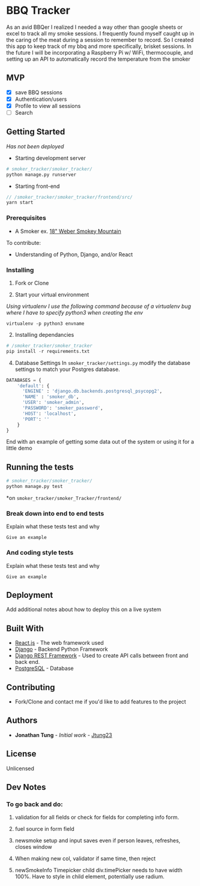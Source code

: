 # BBQ Tracker

As an avid BBQer I realized I needed a way other than google sheets or excel to track all my smoke sessions. I frequently found myself caught up in the caring of the meat during a session to remember to record. So I created this app to keep track of my bbq and more specifically, brisket sessions. 
In the future I will be incorporating a Raspberry Pi w/ WiFi, thermocouple, and setting up an API to automatically record the temperature from the smoker

## MVP
- [x] save BBQ sessions
- [x] Authentication/users
- [x] Profile to view all sessions
- [ ] Search
## Getting Started

*Has not been deployed*

* Starting development server
```python
# smoker_tracker/smoker_tracker/
python manage.py runserver
```
* Starting front-end
```javascript
// /smoker_tracker/smoker_tracker/frontend/src/
yarn start
```

### Prerequisites

* A Smoker ex. [18" Weber Smokey Mountain](https://www.amazon.com/Weber-721001-Mountain-18-Inch-Charcoal/dp/B001I8ZTJ0)

To contribute:
* Understanding of Python, Django, and/or React

### Installing

1. Fork or Clone

3. Start your virtual environment

*Using virtualenv*
*I use the following command because of a virtualenv bug where I have to specify python3 when creating the env*

`virtualenv -p python3 envname`

2. Installing dependancies
```python
# /smoker_tracker/smoker_tracker
pip install -r requirements.txt
```

4. Database Settings
In `smoker_tracker/settings.py` modify the database settings to match your Postgres database.
```python
DATABASES = {
    'default': {
      'ENGINE' : 'django.db.backends.postgresql_psycopg2',
      'NAME' : 'smoker_db',
      'USER': 'smoker_admin',
      'PASSWORD': 'smoker_password',
      'HOST': 'localhost',
      'PORT': ''
    }
}
```

End with an example of getting some data out of the system or using it for a little demo

## Running the tests

```python
# smoker_tracker/smoker_tracker/
python manage.py test
```

*on `smoker_tracker/smoker_Tracker/frontend/`


### Break down into end to end tests

Explain what these tests test and why

```
Give an example
```

### And coding style tests

Explain what these tests test and why

```
Give an example
```

## Deployment

Add additional notes about how to deploy this on a live system

## Built With

* [React.js](https://reactjs.org/docs/hello-world.html) - The web framework used
* [Django](https://docs.djangoproject.com/en/2.0/) - Backend Python Framework
* [Django REST Framework](http://www.django-rest-framework.org/) - Used to create API calls between front and back end.
* [PostgreSQL](https://www.postgresql.org/docs/) - Database

## Contributing
* Fork/Clone and contact me if you'd like to add features to the project

## Authors

* **Jonathan Tung** - *Initial work* - [Jtung23](https://github.com/jtung23)

## License

Unlicensed

## Dev Notes

### To go back and do:

1. validation for all fields or check for fields for completing info form.

2. fuel source in form field

3. newsmoke setup and input saves even if person leaves, refreshes, closes window

4. When making new col, validator if same time, then reject

5. newSmokeInfo Timepicker child div.timePicker needs to have width 100%. Have to style in child element, potentially use radium.
  
